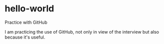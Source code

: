 # hello-world
Practice with GitHub

I am practicing the use of GitHub, not only in view of the interview but also because it's useful.
